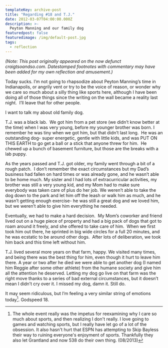 ```yaml
---
templateKey: archive-post
title: "Regarding #18 and T.J."
date: 2012-03-07T04:00:00.000Z
description: >-
  Peyton Manning and our family dog
featuredpost: false
featuredimage: /img/default-post.jpg
tags:
  - reflection
---
```


*(Note: This post originally appeared on the now defunct craigtsoandso.com. Datestamped footnotes with commentary may have been added for my own reflection and amusement.)*

Today sucks. I’m not going to rhapsodize about Peyton Manning’s time in Indianapolis, or angrily vent or try to be the voice of reason, or wonder why we care so much about a silly thing like sports here, although I have been doing all of those things since the writing on the wall became a reality last night.  I’ll leave that for other people.

I want to talk my about old family dog.

T.J. was a black lab.  We got him from a pet store (we didn’t know better at the time) when I was very young, before my younger brother was born. I remember he was tiny when we got him, but that didn’t last long.  He was an outstanding dog- super energetic, gentle with little kids, and was PUT ON THIS EARTH to go get a ball or a stick that anyone threw for him.  He chewed up a bunch of basement furniture, but those are the breaks with a lab puppy.

As the years passed and T.J. got older, my family went through a bit of a rough patch.  I don’t remember the exact circumstances but my Dad’s business had fallen on hard times or was already gone, and he wasn’t able to be home much. My sister and I had lots of extracurricular activities, my brother was still a very young kid, and my Mom had to make sure everybody was taken care of plus do her job. We weren’t able to take the dog down to the park and let him off the leash or walk him as much, and he wasn’t getting enough exercise- he was still a great dog and we loved him, but we weren’t able to give him everything he needed.

Eventually, we had to make a hard decision.  My Mom’s coworker and friend lived out on a huge piece of property and had a big pack of dogs that got to roam around it freely, and she offered to take care of him.  When we first took him out there, he sprinted in big wide circles for a full 20 minutes, and he was ecstatic to be around other dogs.  After lots of deliberation, we took him back and this time left without him.

T.J. lived several more years on that farm, happy. We visited many times, and being there was the best thing for him, even though it hurt to leave him there. A year or two after he died we were able to get another dog (I named him Reggie after some other athlete) from the humane society and give him all the attention he deserved. Letting my dog go live on that farm was the right move thanks to a series of bad external circumstances, but it doesn’t mean I didn’t cry over it. I missed my dog, damn it. Still do.

It may seem ridiculous, but I’m feeling a very similar string of emotions today[^1]. Godspeed 18.

 [^1]: The whole event really was the impetus for reexamining why I care so much about sports, and then realizing I don't really. I love going to games and watching sports, but I really have let go of a lot of the obsession. It also hasn't hurt that ESPN has attempting to Skip Bayless their way to ruining everyone's enjoyment of sports. Thankfully they also let Grantland and now 538 do their own thing. (08/2013) 